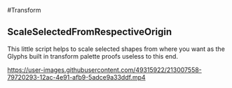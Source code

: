 #Transform

## ScaleSelectedFromRespectiveOrigin

This little script helps to scale selected shapes from where you want as the Glyphs built in transform palette proofs useless to this end.

https://user-images.githubusercontent.com/49315922/213007558-79720293-12ac-4e91-afb9-5adce9a33ddf.mp4

